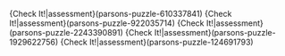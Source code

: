 
{Check It!|assessment}(parsons-puzzle-610337841)
{Check It!|assessment}(parsons-puzzle-922035714)
{Check It!|assessment}(parsons-puzzle-2243390891)
{Check It!|assessment}(parsons-puzzle-1929622756)
{Check It!|assessment}(parsons-puzzle-124691793)
